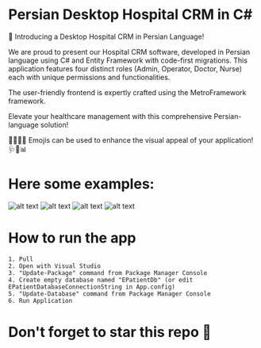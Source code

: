 # Persian Desktop Hospital CRM in C#
🏥 Introducing a Desktop Hospital CRM in Persian Language!

We are proud to present our Hospital CRM software, developed in Persian language using C# and Entity Framework with code-first migrations. This application features four distinct roles (Admin, Operator, Doctor, Nurse) each with unique permissions and functionalities.

The user-friendly frontend is expertly crafted using the MetroFramework framework.

Elevate your healthcare management with this comprehensive Persian-language solution!

👨‍⚕️👩‍⚕️ Emojis can be used to enhance the visual appeal of your application! 🩺💉📊

# Here some examples:

![alt text](https://raw.githubusercontent.com/mohamadsaleh82/Desktop-Hospital-CRM-in-C-Sharp-with-WinForms/master/Demo/1.jpg)
![alt text](https://raw.githubusercontent.com/mohamadsaleh82/Desktop-Hospital-CRM-in-C-Sharp-with-WinForms/master/Demo/2.jpg)
![alt text](https://raw.githubusercontent.com/mohamadsaleh82/Desktop-Hospital-CRM-in-C-Sharp-with-WinForms/master/Demo/3.jpg)
![alt text](https://raw.githubusercontent.com/mohamadsaleh82/Desktop-Hospital-CRM-in-C-Sharp-with-WinForms/master/Demo/4.jpg)

# How to run the app

	1. Pull
	2. Open with Visual Studio
	3. "Update-Package" command from Package Manager Console
	4. Create empty database named "EPatientDb" (or edit EPatientDatabaseConnectionString in App.config)
	5. "Update-Database" command from Package Manager Console
	6. Run Application

# Don't forget to star this repo 🌟
